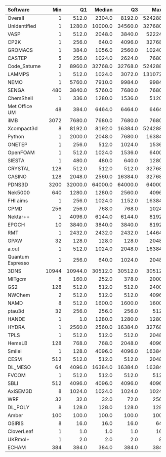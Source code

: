 | Software         |   Min |      Q1 |   Median |      Q3 |    Max |    Jobs |     Nodeh |   PercentUse |
|:-----------------|------:|--------:|---------:|--------:|-------:|--------:|----------:|-------------:|
| Overall          |     1 |   512.0 |   2304.0 |  8192.0 | 524288 | 1587433 | 3581808.0 |        100.0 |
| Unidentified     |     1 |  1280.0 |  10000.0 | 34560.0 | 327680 |  187723 |  925327.4 |         25.8 |
| VASP             |     1 |   512.0 |   2048.0 |  3840.0 |  52224 |  131918 |  836738.7 |         23.4 |
| CP2K             |     1 |   256.0 |    640.0 |  4096.0 |  32768 |   18712 |  219201.1 |          6.1 |
| GROMACS          |     1 |   384.0 |   1056.0 |  2560.0 |  10240 |   62281 |  182653.3 |          5.1 |
| CASTEP           |     5 |   256.0 |   1024.0 |  2624.0 |   7680 |  927351 |  172113.6 |          4.8 |
| Code_Saturne     |     2 |  8960.0 |  32768.0 | 32768.0 | 524288 |     416 |  134909.9 |          3.8 |
| LAMMPS           |     1 |   512.0 |   1024.0 |  3072.0 | 131072 |   12716 |  133164.0 |          3.7 |
| NEMO             |     1 |  5760.0 |   7910.0 |  9984.0 |   9984 |    2741 |   78737.5 |          2.2 |
| SENGA            |   480 |  3840.0 |   5760.0 |  7680.0 |   7680 |     114 |   74824.8 |          2.1 |
| ChemShell        |     1 |   336.0 |   1280.0 |  1536.0 |   5120 |     890 |   74526.7 |          2.1 |
| Met Office UM    |    48 |   384.0 |   6464.0 |  6464.0 |   6464 |   10052 |   65897.5 |          1.8 |
| iIMB             |  3072 |  7680.0 |   7680.0 |  7680.0 |   7680 |      63 |   56574.2 |          1.6 |
| Xcompact3d       |     8 |  8192.0 |   8192.0 | 16384.0 | 524288 |     484 |   53967.8 |          1.5 |
| Python           |     1 |  2000.0 |   2048.0 |  7680.0 |  16384 |  130462 |   50176.4 |          1.4 |
| ONETEP           |     1 |   256.0 |    512.0 |  1024.0 |   1536 |    3421 |   49476.7 |          1.4 |
| OpenFOAM         |     1 |   512.0 |   1024.0 |  1536.0 |   6400 |    3296 |   40771.1 |          1.1 |
| SIESTA           |     1 |   480.0 |    480.0 |   640.0 |   1280 |     369 |   39419.4 |          1.1 |
| CRYSTAL          |   128 |   512.0 |    512.0 |   512.0 |  32768 |     872 |   39221.8 |          1.1 |
| CASINO           |   128 |  2048.0 |   2560.0 | 16384.0 |  32768 |     257 |   39090.7 |          1.1 |
| PDNS3D           |  3200 | 32000.0 |  64000.0 | 64000.0 |  64000 |       8 |   36421.2 |          1.0 |
| Nek5000          |   640 |  1280.0 |   1280.0 |  2560.0 |   4096 |     113 |   32722.8 |          0.9 |
| FHI aims         |     1 |   256.0 |   1024.0 |  1152.0 |  16384 |    6154 |   32425.7 |          0.9 |
| CPMD             |   256 |   256.0 |    768.0 |   768.0 |   1024 |     554 |   28281.8 |          0.8 |
| Nektar++         |     1 |  4096.0 |   6144.0 |  6144.0 |   8192 |     336 |   25905.9 |          0.7 |
| EPOCH            |    10 |  3840.0 |   3840.0 |  3840.0 |   8192 |     463 |   23270.2 |          0.6 |
| RMT              |     1 |  2432.0 |   2432.0 |  2432.0 |  14464 |     864 |   20570.0 |          0.6 |
| GPAW             |    32 |   128.0 |    128.0 |   128.0 |   2048 |   40136 |   17551.1 |          0.5 |
| a.out            |     1 |   512.0 |   1024.0 |  2048.0 |  16384 |    1251 |   15458.0 |          0.4 |
| Quantum Espresso |     1 |   256.0 |    640.0 |  1024.0 |   2048 |   14339 |   14477.8 |          0.4 |
| 3DNS             | 10944 | 10944.0 |  30512.0 | 30512.0 |  30512 |      61 |   13816.7 |          0.4 |
| MITgcm           |     8 |   160.0 |    252.0 |   378.0 |   2000 |    9418 |   11154.2 |          0.3 |
| GS2              |   128 |   512.0 |    512.0 |   512.0 |   2400 |     827 |    8855.9 |          0.2 |
| NWChem           |     2 |   512.0 |    512.0 |   512.0 |   4096 |   11042 |    8408.8 |          0.2 |
| NAMD             |     8 |   512.0 |   1600.0 |  1600.0 |   1600 |    1232 |    8117.9 |          0.2 |
| ptau3d           |    32 |   256.0 |    256.0 |   256.0 |    512 |      81 |    5322.9 |          0.1 |
| HANDE            |     1 |     1.0 |   1280.0 |  1280.0 |   1280 |    4815 |    2746.5 |          0.1 |
| HYDRA            |     1 |  2560.0 |   2560.0 | 16384.0 |  32768 |     182 |    1904.3 |          0.1 |
| TPLS             |     1 |   512.0 |    512.0 |   512.0 |   2048 |     132 |    1902.4 |          0.1 |
| HemeLB           |   128 |   768.0 |    768.0 |  2048.0 |   4096 |      21 |    1819.2 |          0.1 |
| Smilei           |     1 |   128.0 |   4096.0 |  4096.0 |  16384 |      43 |    1345.2 |          0.0 |
| CESM             |   512 |   512.0 |    512.0 |   512.0 |   2048 |     338 |     757.1 |          0.0 |
| DL_MESO          |    64 |  4096.0 |  16384.0 | 16384.0 |  16384 |     146 |     669.5 |          0.0 |
| FVCOM            |     1 |   512.0 |    512.0 |   512.0 |    512 |      70 |     403.1 |          0.0 |
| SBLI             |   512 |  4096.0 |   4096.0 |  4096.0 |   4096 |       4 |     371.8 |          0.0 |
| AxiSEM3D         |     8 |  1024.0 |   1024.0 |  1024.0 |   1024 |       2 |     285.6 |          0.0 |
| WRF              |    32 |    32.0 |     32.0 |    72.0 |    256 |      16 |      41.4 |          0.0 |
| DL_POLY          |     8 |   128.0 |    128.0 |   128.0 |    128 |       5 |       7.3 |          0.0 |
| Amber            |   100 |   100.0 |    100.0 |   100.0 |    100 |     387 |       0.6 |          0.0 |
| OSIRIS           |     8 |    16.0 |     16.0 |    16.0 |     64 |      12 |       0.4 |          0.0 |
| CloverLeaf       |     1 |     1.0 |      1.0 |     1.0 |     16 |     129 |       0.1 |          0.0 |
| UKRmol+          |     1 |     2.0 |      2.0 |     2.0 |      8 |     113 |       0.0 |          0.0 |
| ECHAM            |   384 |   384.0 |    384.0 |   384.0 |    384 |       1 |       0.0 |          0.0 |